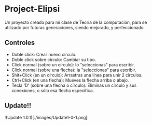# Project-Elipsi
 Un proyecto creado para mi clase de Teoría de la computación, para se utilizado por futuras generaciones, siendo mejorado, y perfeccionado

 ## Controles

- Doble click: Crear nuevo círculo.
- Doble click sobre círculo: Cambiar su tipo.
- Click normal (sobre un círculo): lo "seleccionas" para escribir.
- Click normal (sobre una flecha): la "seleccionas" para escribir.
- Shit+Click (en un círculo): Arrastras una línea para unir 2 círculos.
- Ctrl+Click (en una flecha): Mueves la flecha arriba o abajo.
- Tecla 'D' (sobre una flecha o círculo): Eliminas un círculo y sus conexiones, o sólo esa flecha específica.

## Update!!

!(Update 1.0.1)[./images/Update1-0-1.png]
